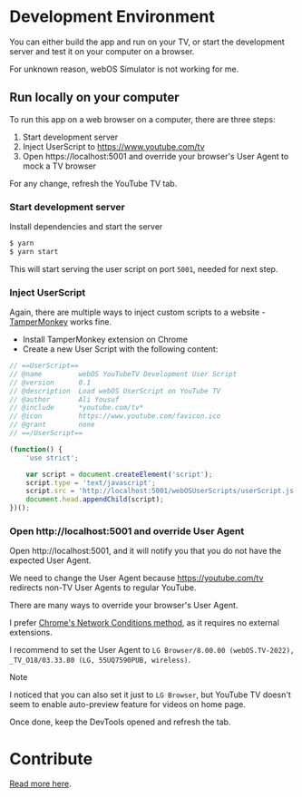 # Development Environment
You can either build the app and run on your TV, or start the development server and test it on your computer on a browser.

For unknown reason, webOS Simulator is not working for me.

## Run locally on your computer
To run this app on a web browser on a computer, there are three steps:
1. Start development server
2. Inject UserScript to https://www.youtube.com/tv
3. Open https://localhost:5001 and override your browser's User Agent to mock a TV browser

For any change, refresh the YouTube TV tab.

### Start development server
Install dependencies and start the server
```sh
$ yarn
$ yarn start
```

This will start serving the user script on port `5001`, needed for next step.

### Inject UserScript
Again, there are multiple ways to inject custom scripts to a website - [TamperMonkey](https://www.tampermonkey.net/) works fine.

- Install TamperMonkey extension on Chrome
- Create a new User Script with the following content:
```js
// ==UserScript==
// @name         webOS YouTubeTV Development User Script
// @version      0.1
// @description  Load webOS UserScript on YouTube TV
// @author       Ali Yousuf
// @include      *youtube.com/tv*
// @icon         https://www.youtube.com/favicon.ico
// @grant        none
// ==/UserScript==

(function() {
    'use strict';

    var script = document.createElement('script');
    script.type = 'text/javascript';
    script.src = 'http://localhost:5001/webOSUserScripts/userScript.js';
    document.head.appendChild(script);
})();
```

### Open http://localhost:5001 and override User Agent
Open http://localhost:5001, and it will notify you that you do not have the expected User Agent.

We need to change the User Agent because https://youtube.com/tv redirects non-TV User Agents to regular YouTube.

There are many ways to override your browser's User Agent.

I prefer [Chrome's Network Conditions method](https://developer.chrome.com/docs/devtools/device-mode/override-user-agent), as it requires no external extensions.

I recommend to set the User Agent to `LG Browser/8.00.00 (webOS.TV-2022), _TV_O18/03.33.80 (LG, 55UQ7590PUB, wireless)`.

> [!NOTE]
> I noticed that you can also set it just to `LG Browser`, but YouTube TV doesn't seem to enable auto-preview feature for videos on home page.

Once done, keep the DevTools opened and refresh the tab.

# Contribute
[Read more here](./CONTRIBUTING.md).
